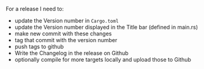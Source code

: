For a release I need to:

- update the Version number in `Cargo.toml`
- update the Version number displayed in the Title bar (defined in main.rs)
- make new commit with these changes
- tag that commit with the version number
- push tags to github
- Write the Changelog in the release on Github
- optionally compile for more targets locally and upload those to Github
